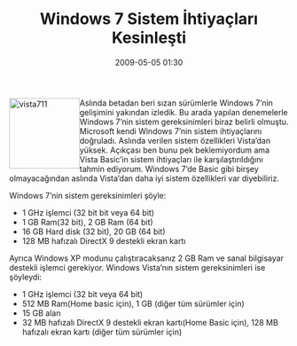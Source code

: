 ﻿---
layout: post
title: Windows 7 Sistem &#304;htiya&#231;lar&#305; Kesinle&#351;ti
date: 2009-05-05 01:30
comments: true
categories: []
---
<p><img style="border-right-width: 0px; display: inline; border-top-width: 0px; border-bottom-width: 0px; margin-left: 0px; border-left-width: 0px; margin-right: 0px" title="vista711" border="0" alt="vista711" align="left" src="http://onurbaykal.com.tr/wp-content/uploads/2009/05/vista7113.jpg" width="127" height="127" /> Aslında betadan beri sızan sürümlerle Windows 7’nin gelişimini yakından izledik. Bu arada yapılan denemelerle Windows 7’nin sistem gereksinimleri biraz belirli olmuştu. Microsoft kendi Windows 7’nin sistem ihtiyaçlarını doğruladı. Aslında verilen sistem özellikleri Vista’dan yüksek. Açıkçası ben bunu pek beklemiyordum ama Vista Basic’in sistem ihtiyaçları ile karşılaştırıldığını tahmin ediyorum. Windows 7’de Basic gibi birşey olmayacağından aslında Vista’dan daha iyi sistem özellikleri var diyebiliriz.</p> <!--more-->  <p>Windows 7’nin sistem gereksinimleri şöyle:</p>  <ul>   <li>1 GHz işlemci (32 bit bit veya 64 bit) </li>    <li>1 GB Ram(32 bit), 2 GB Ram (64 bit) </li>    <li>16 GB Hard disk (32 bit), 20 GB (64 bit) </li>    <li>128 MB hafızalı DirectX 9 destekli ekran kartı</li> </ul> Ayrıca Windows XP modunu çalıştıracaksanız 2 GB Ram ve sanal bilgisayar destekli işlemci gerekiyor. Windows Vista’nın sistem gereksinimleri ise şöyleydi:   <ul>   <li>1 GHz işlemci (32 bit veya 64 bit)</li>    <li>512 MB Ram(Home basic için), 1 GB (diğer tüm sürümler için)</li>    <li>15 GB alan</li>    <li>32 MB hafızalı DirectX 9 destekli ekran kartı(Home Basic için), 128 MB hafızalı ekran kartı (diğer tüm sürümler için)</li> </ul>
